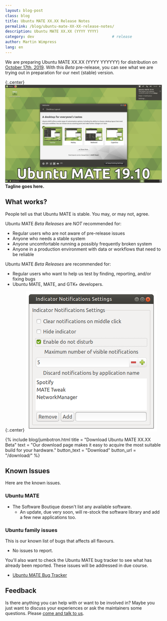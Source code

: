 ```yaml
---
layout: blog-post
class: blog
title: Ubuntu MATE XX.XX Release Notes
permalink: /blog/ubuntu-mate-XX-XX-release-notes/
description: Ubuntu MATE XX.XX (YYYY YYYY)
category: dev                                   # release
author: Martin Wimpress
lang: en
---
```


We are preparing Ubuntu MATE XX.XX (YYYY YYYYYY) for distribution on
[October 17th, 2019](https://wiki.ubuntu.com/YYYYYYY/ReleaseSchedule).
With this *Beta* pre-release, you can see what we are trying out in
preparation for our next (stable) version.


{:.center}
![Ubuntu MATE 19.10 Beta](/images/blog/eoan/eoan-ermine-desktop.png)
**Tagline goes here.**



## What works?

People tell us that Ubuntu MATE is stable. You may, or may not, agree.

Ubuntu MATE *Beta Releases* are *NOT* recommended for:

  * Regular users who are not aware of pre-release issues
  * Anyone who needs a stable system
  * Anyone uncomfortable running a possibly frequently broken system
  * Anyone in a production environment with data or workflows that need to be reliable

Ubuntu MATE *Beta Releases* are recommended for:

  * Regular users who want to help us test by finding, reporting, and/or fixing bugs
  * Ubuntu MATE, MATE, and GTK+ developers.


{:.center}
![Notification Settings](/images/blog/eoan/notification-settings.png)


{% include blog/jumbotron.html
    title = "Download Ubuntu MATE XX.XX Beta"
    text = "Our download page makes it easy to acquire the most suitable build for your hardware."
    button_text = "Download"
    button_url = "/download/"
%}


## Known Issues

Here are the known issues.

### Ubuntu MATE

  * The Software Boutique doesn't list any available software.
    * An update, due very soon, will re-stock the software library and add a few new applications too.

### Ubuntu family issues

This is our known list of bugs that affects all flavours.

  * No issues to report.

You'll also want to check the Ubuntu MATE bug tracker to see what has already
been reported. These issues will be addressed in due course.

  * [Ubuntu MATE Bug Tracker](https://bugs.launchpad.net/ubuntu-mate)


## Feedback

Is there anything you can help with or want to be involved in? Maybe you just
want to discuss your experiences or ask the maintainers some questions. Please
[come and talk to us](https://ubuntu-mate.community/).
